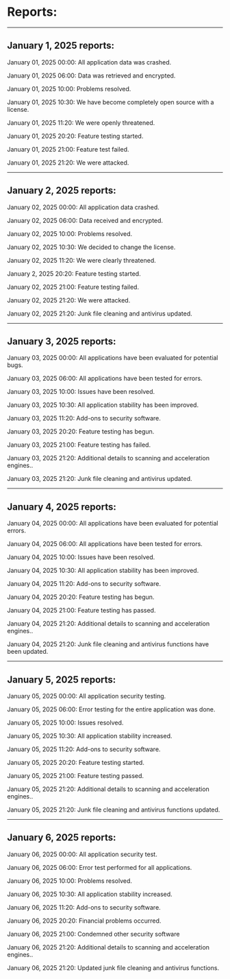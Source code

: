 # Reports:
--------------------------------------------------------
January 1, 2025 reports:
--------------------------------------------------------

January 01, 2025 00:00: All application data was crashed.

January 01, 2025 06:00: Data was retrieved and encrypted.

January 01, 2025 10:00: Problems resolved.

January 01, 2025 10:30: We have become completely open source with a license.

January 01, 2025 11:20: We were openly threatened.

January 01, 2025 20:20: Feature testing started.

January 01, 2025 21:00: Feature test failed.

January 01, 2025 21:20: We were attacked.

---------------------------------------------------
January 2, 2025 reports:
---------------------------------------------------

January 02, 2025 00:00: All application data crashed.

January 02, 2025 06:00: Data received and encrypted.

January 02, 2025 10:00: Problems resolved.

January 02, 2025 10:30: We decided to change the license.

January 02, 2025 11:20: We were clearly threatened.

January 2, 2025 20:20: Feature testing started.

January 02, 2025 21:00: Feature testing failed.

January 02, 2025 21:20: We were attacked.

January 02, 2025 21:20: Junk file cleaning and antivirus updated.

---------------------------------------------------
January 3, 2025 reports:
---------------------------------------------------

January 03, 2025 00:00: All applications have been evaluated for potential bugs.

January 03, 2025 06:00: All applications have been tested for errors.

January 03, 2025 10:00: Issues have been resolved.

January 03, 2025 10:30: All application stability has been improved.

January 03, 2025 11:20: Add-ons to security software.

January 03, 2025 20:20: Feature testing has begun.

January 03, 2025 21:00: Feature testing has failed.

January 03, 2025 21:20: Additional details to scanning and acceleration engines..

January 03, 2025 21:20: Junk file cleaning and antivirus updated.

---------------------------------------------------
January 4, 2025 reports:
---------------------------------------------------

January 04, 2025 00:00: All applications have been evaluated for potential errors.

January 04, 2025 06:00: All applications have been tested for errors.

January 04, 2025 10:00: Issues have been resolved.

January 04, 2025 10:30: All application stability has been improved.

January 04, 2025 11:20: Add-ons to security software.

January 04, 2025 20:20: Feature testing has begun.

January 04, 2025 21:00: Feature testing has passed.

January 04, 2025 21:20: Additional details to scanning and acceleration engines..

January 04, 2025 21:20: Junk file cleaning and antivirus functions have been updated.


---------------------------------------------------
January 5, 2025 reports:
---------------------------------------------------

January 05, 2025 00:00: All application security testing.

January 05, 2025 06:00: Error testing for the entire application was done.

January 05, 2025 10:00: Issues resolved.

January 05, 2025 10:30: All application stability increased.

January 05, 2025 11:20: Add-ons to security software.

January 05, 2025 20:20: Feature testing started.

January 05, 2025 21:00: Feature testing passed.

January 05, 2025 21:20: Additional details to scanning and acceleration engines..

January 05, 2025 21:20: Junk file cleaning and antivirus functions updated.

---------------------------------------------------
January 6, 2025 reports:
---------------------------------------------------

January 06, 2025 00:00: All application security test.

January 06, 2025 06:00: Error test performed for all applications.

January 06, 2025 10:00: Problems resolved.

January 06, 2025 10:30: All application stability increased.

January 06, 2025 11:20: Add-ons to security software.

January 06, 2025 20:20: Financial problems occurred.

January 06, 2025 21:00: Condemned other security software

January 06, 2025 21:20: Additional details to scanning and acceleration engines..

January 06, 2025 21:20: Updated junk file cleaning and antivirus functions.




